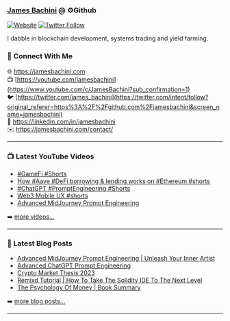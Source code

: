 ### [James Bachini][website] @ ⚙️Github

[![Website](https://img.shields.io/website?label=jamesbachini.com&style=for-the-badge&url=https%3A%2F%2Fjamesbachini.com)](https://jamesbachini.com)
[![Twitter Follow](https://img.shields.io/twitter/follow/james_bachini?color=1DA1F2&logo=twitter&style=for-the-badge)](https://twitter.com/intent/follow?original_referer=https%3A%2F%2Fgithub.com%2Fjamesbachini&screen_name=jamesbachini)

I dabble in blockchain development, systems trading and yield farming.

### 👋 Connect With Me

🌐 https://jamesbachini.com
<br />
📺 [https://youtube.com/jamesbachini](https://www.youtube.com/c/JamesBachini?sub_confirmation=1)
<br />
🐦 [https://twitter.com/james_bachini](https://twitter.com/intent/follow?original_referer=https%3A%2F%2Fgithub.com%2Fjamesbachini&screen_name=jamesbachini)
<br />
👔 https://linkedin.com/in/jamesbachini
<br />
✉️ https://jamesbachini.com/contact/

---

### 📺 Latest YouTube Videos

<!-- YOUTUBE:START -->
- [#GameFi  #Shorts](https://www.youtube.com/watch?v=A98Cu_S-_-0)
- [How #Aave #DeFi borrowing &amp; lending works on #Ethereum #shorts](https://www.youtube.com/watch?v=JZi8dK77r_A)
- [#ChatGPT #PromptEngineering #Shorts](https://www.youtube.com/watch?v=QneWOEX_RJg)
- [Web3 Mobile UX #shorts](https://www.youtube.com/watch?v=yayUYPPSc58)
- [Advanced MidJourney Prompt Engineering](https://www.youtube.com/watch?v=RdSZBWiHrKM)
<!-- YOUTUBE:END -->

➡️ [more videos...](https://youtube.com/jamesbachini)

---

### 📝 Latest Blog Posts

<!-- BLOG-POST-LIST:START -->
- [Advanced MidJourney Prompt Engineering | Unleash Your Inner Artist](https://jamesbachini.com/advanced-midjourney-prompt-engineering/)
- [Advanced ChatGPT Prompt Engineering](https://jamesbachini.com/advanced-chatgpt-prompt-engineering/)
- [Crypto Market Thesis 2023](https://jamesbachini.com/crypto-market-thesis-2023/)
- [Remixd Tutorial | How To Take The Solidity IDE To The Next Level](https://jamesbachini.com/remixd-tutorial/)
- [The Psychology Of Money | Book Summary](https://jamesbachini.com/psychology-of-money/)
<!-- BLOG-POST-LIST:END -->

➡️ [more blog posts...](https://jamesbachini.com)

---

[website]: https://jamesbachini.com
[twitter]: https://twitter.com/james_bachini
[youtube]: https://youtube.com/jamesbachini
[linkedin]: https://linkedin.com/in/jamesbachini
